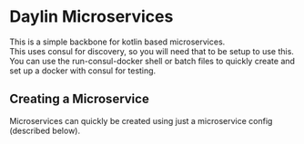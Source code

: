 # Daylin Microservices
This is a simple backbone for kotlin based microservices.  
This uses consul for discovery, so you will need that to be setup to use this.  
You can use the run-consul-docker shell or batch files to quickly create and set up a docker with consul for testing.

## Creating a Microservice
Microservices can quickly be created using just a microservice config (described below).
